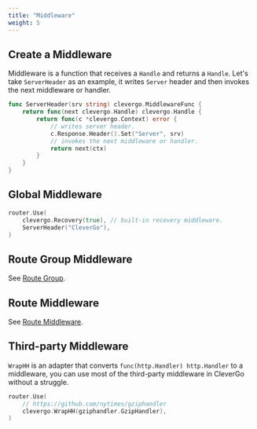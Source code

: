 ```yaml
---
title: "Middleware"
weight: 5
---
```


## Create a Middleware

Middleware is a function that receives a `Handle` and returns a `Handle`. Let's take `ServerHeader` as an example, it writes `Server` header and then invokes the next middleware or handler.

```go
func ServerHeader(srv string) clevergo.MiddlewareFunc {
    return func(next clevergo.Handle) clevergo.Handle {
        return func(c *clevergo.Context) error {
            // writes server header.
            c.Response.Header().Set("Server", srv)
            // invokes the next middleware or handler.
            return next(ctx)
        }
    }
}
```

## Global Middleware

```go
router.Use(
    clevergo.Recovery(true), // built-in recovery middleware.
    ServerHeader("CleverGo"),
)
```

## Route Group Middleware

See [Route Group](/docs/routing/route-group).

## Route Middleware

See [Route Middleware](/docs/routing/#route-middleware).

## Third-party Middleware

`WrapHH` is an adapter that converts `func(http.Handler) http.Handler` to a middleware, you can use most of the third-party middleware in CleverGo without a struggle.

```go
router.Use(
    // https://github.com/nytimes/gziphandler
    clevergo.WrapHH(gziphandler.GzipHandler),
)
```
